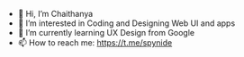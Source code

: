 - 👋 Hi, I’m Chaithanya
- 👀 I’m interested in Coding and Designing Web UI and apps
- 🌱 I’m currently learning UX Design from Google
- 📫 How to reach me: https://t.me/spynide

<!---
ChaithzKRU/ChaithzKRU is a ✨ special ✨ repository because its `README.md` (this file) appears on your GitHub profile.
You can click the Preview link to take a look at your changes.
--->
